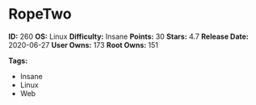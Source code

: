 # RopeTwo

**ID:** 260
**OS:** Linux
**Difficulty:** Insane
**Points:** 30
**Stars:** 4.7
**Release Date:** 2020-06-27
**User Owns:** 173
**Root Owns:** 151

**Tags:**
- Insane
- Linux
- Web

